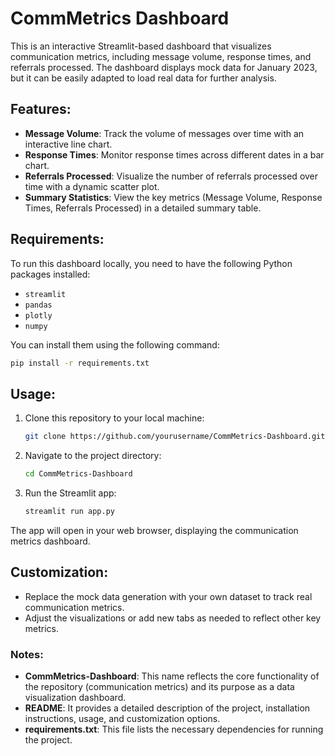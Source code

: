 # CommMetrics Dashboard

This is an interactive Streamlit-based dashboard that visualizes communication metrics, including message volume, response times, and referrals processed. The dashboard displays mock data for January 2023, but it can be easily adapted to load real data for further analysis.

## Features:
- **Message Volume**: Track the volume of messages over time with an interactive line chart.
- **Response Times**: Monitor response times across different dates in a bar chart.
- **Referrals Processed**: Visualize the number of referrals processed over time with a dynamic scatter plot.
- **Summary Statistics**: View the key metrics (Message Volume, Response Times, Referrals Processed) in a detailed summary table.

## Requirements:
To run this dashboard locally, you need to have the following Python packages installed:

- `streamlit`
- `pandas`
- `plotly`
- `numpy`

You can install them using the following command:

```bash
pip install -r requirements.txt
```

## Usage:

1. Clone this repository to your local machine:
   ```bash
   git clone https://github.com/yourusername/CommMetrics-Dashboard.git
   ```

2. Navigate to the project directory:
   ```bash
   cd CommMetrics-Dashboard
   ```

3. Run the Streamlit app:
   ```bash
   streamlit run app.py
   ```

The app will open in your web browser, displaying the communication metrics dashboard.

## Customization:
- Replace the mock data generation with your own dataset to track real communication metrics.
- Adjust the visualizations or add new tabs as needed to reflect other key metrics.

### Notes:
- **CommMetrics-Dashboard**: This name reflects the core functionality of the repository (communication metrics) and its purpose as a data visualization dashboard.
- **README**: It provides a detailed description of the project, installation instructions, usage, and customization options.
- **requirements.txt**: This file lists the necessary dependencies for running the project.
